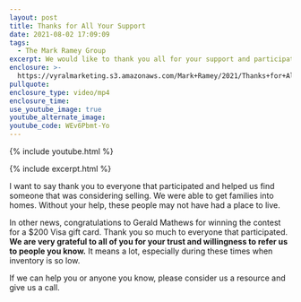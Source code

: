 ```yaml
---
layout: post
title: Thanks for All Your Support
date: 2021-08-02 17:09:09
tags:
  - The Mark Ramey Group
excerpt: We would like to thank you all for your support and participation.
enclosure: >-
  https://vyralmarketing.s3.amazonaws.com/Mark+Ramey/2021/Thanks+for+All+Your+Support.mp4
pullquote:
enclosure_type: video/mp4
enclosure_time:
use_youtube_image: true
youtube_alternate_image:
youtube_code: WEv6Pbmt-Yo
---
```

{% include youtube.html %}

{% include excerpt.html %}

I want to say thank you to everyone that participated and helped us find someone that was considering selling. We were able to get families into homes. Without your help, these people may not have had a place to live.

In other news, congratulations to Gerald Mathews for winning the contest for a $200 Visa gift card. Thank you so much to everyone that participated. **We are very grateful to all of you for your trust and willingness to refer us to people you know.** It means a lot, especially during these times when inventory is so low.

If we can help you or anyone you know, please consider us a resource and give us a call.

